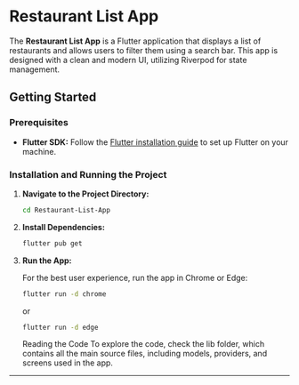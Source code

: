 # Restaurant List App

The **Restaurant List App** is a Flutter application that displays a list of restaurants and allows users to filter them using a search bar. This app is designed with a clean and modern UI, utilizing Riverpod for state management.

## Getting Started

### Prerequisites

- **Flutter SDK:** Follow the [Flutter installation guide](https://flutter.dev/docs/get-started/install) to set up Flutter on your machine.

### Installation and Running the Project

1. **Navigate to the Project Directory:**

    ```bash
    cd Restaurant-List-App
    ```

2. **Install Dependencies:**

    ```bash
    flutter pub get
    ```

3. **Run the App:**

    For the best user experience, run the app in Chrome or Edge:

    ```bash
    flutter run -d chrome
    ```

    or

    ```bash
    flutter run -d edge
    ```

    Reading the Code
    To explore the code, check the lib folder, which contains all the main source files, including models, providers, and screens used in the app.
---
